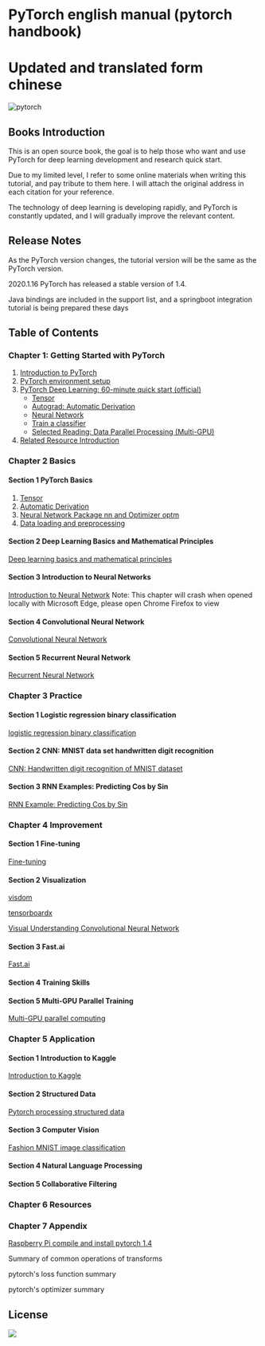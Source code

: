 # PyTorch english manual (pytorch handbook)
# Updated and translated form chinese
![pytorch](https://raw.githubusercontent.com/pytorch/pytorch/master/docs/source/_static/img/pytorch-logo-dark.png)

## Books Introduction
This is an open source book, the goal is to help those who want and use PyTorch for deep learning development and research quick start.

Due to my limited level, I refer to some online materials when writing this tutorial, and pay tribute to them here. I will attach the original address in each citation for your reference.

The technology of deep learning is developing rapidly, and PyTorch is constantly updated, and I will gradually improve the relevant content.

## Release Notes
As the PyTorch version changes, the tutorial version will be the same as the PyTorch version.

2020.1.16 PyTorch has released a stable version of 1.4.

Java bindings are included in the support list, and a springboot integration tutorial is being prepared these days







## Table of Contents

### Chapter 1: Getting Started with PyTorch

1. [Introduction to PyTorch](chapter1/1.1-pytorch-introduction.md)
2. [PyTorch environment setup](chapter1/1.2-pytorch-installation.md)
3. [PyTorch Deep Learning: 60-minute quick start (official)](chapter1/1.3-deep-learning-with-pytorch-60-minute-blitz.md)  
    - [Tensor](chapter1/1_tensor_tutorial.ipynb)
    - [Autograd: Automatic Derivation](chapter1/2_autograd_tutorial.ipynb)
    - [Neural Network](chapter1/3_neural_networks_tutorial.ipynb)
    - [Train a classifier](chapter1/4_cifar10_tutorial.ipynb)
    - [Selected Reading: Data Parallel Processing (Multi-GPU)](chapter1/5_data_parallel_tutorial.ipynb)
4. [Related Resource Introduction](chapter1/1.4-pytorch-resource.md)

### Chapter 2 Basics
#### Section 1 PyTorch Basics
1. [Tensor](chapter2/2.1.1.pytorch-basics-tensor.ipynb)
2. [Automatic Derivation](chapter2/2.1.2-pytorch-basics-autograd.ipynb)
3. [Neural Network Package nn and Optimizer optm](chapter2/2.1.3-pytorch-basics-nerual-network.ipynb)
4. [Data loading and preprocessing](chapter2/2.1.4-pytorch-basics-data-loader.ipynb)
#### Section 2 Deep Learning Basics and Mathematical Principles

[Deep learning basics and mathematical principles](chapter2/2.2-deep-learning-basic-mathematics.ipynb)

#### Section 3 Introduction to Neural Networks

[Introduction to Neural Network](chapter2/2.3-deep-learning-neural-network-introduction.ipynb) Note: This chapter will crash when opened locally with Microsoft Edge, please open Chrome Firefox to view

#### Section 4 Convolutional Neural Network

[Convolutional Neural Network](chapter2/2.4-cnn.ipynb)

#### Section 5 Recurrent Neural Network

[Recurrent Neural Network](chapter2/2.5-rnn.ipynb)

### Chapter 3 Practice
#### Section 1 Logistic regression binary classification

[logistic regression binary classification](chapter3/3.1-logistic-regression.ipynb)


#### Section 2 CNN: MNIST data set handwritten digit recognition

[CNN: Handwritten digit recognition of MNIST dataset](chapter3/3.2-mnist.ipynb)

#### Section 3 RNN Examples: Predicting Cos by Sin

[RNN Example: Predicting Cos by Sin](chapter3/3.3-rnn.ipynb)

### Chapter 4 Improvement
#### Section 1 Fine-tuning

[Fine-tuning](chapter4/4.1-fine-tuning.ipynb)

#### Section 2 Visualization

[visdom](chapter4/4.2.1-visdom.ipynb)

[tensorboardx](chapter4/4.2.2-tensorboardx.ipynb)

[Visual Understanding Convolutional Neural Network](chapter4/4.2.3-cnn-visualizing.ipynb)

#### Section 3 Fast.ai
[Fast.ai](chapter4/4.3-fastai.ipynb)
#### Section 4 Training Skills

#### Section 5 Multi-GPU Parallel Training
[Multi-GPU parallel computing](chapter4/4.5-multiply-gpu-parallel-training.ipynb)

### Chapter 5 Application
#### Section 1 Introduction to Kaggle
[Introduction to Kaggle](chapter5/5.1-kaggle.md)
#### Section 2 Structured Data
[Pytorch processing structured data](chapter5/5.2-Structured-Data.ipynb)
#### Section 3 Computer Vision
[Fashion MNIST image classification](chapter5/5.3-Fashion-MNIST.ipynb)
#### Section 4 Natural Language Processing
#### Section 5 Collaborative Filtering

### Chapter 6 Resources


### Chapter 7 Appendix

[Raspberry Pi compile and install pytorch 1.4](pi/)

Summary of common operations of transforms

pytorch's loss function summary

pytorch's optimizer summary

## License


![](https://i.creativecommons.org/l/by-nc-sa/3.0/88x31.png)

